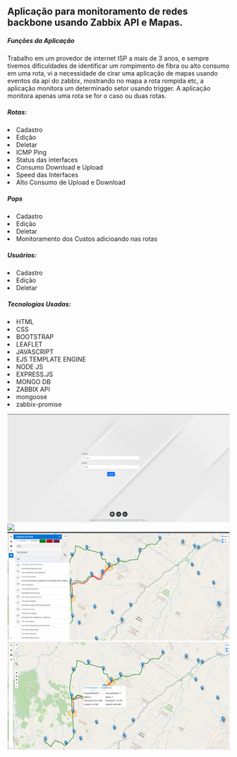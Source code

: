<h2>Aplicação para monitoramento de redes backbone usando Zabbix API e Mapas.</h2>

<h5>Funções da Aplicação</h5>
<p>Trabalho em um provedor de internet ISP a mais de 3 anos, e sempre tivemos dificuldades de identificar um rompimento de fibra ou alto consumo em uma rota, vi a necessidade de cirar uma aplicação de mapas usando eventos da api do zabbix, mostrando no mapa a rota rompida etc, a aplicação monitora um determinado setor usando trigger. A aplicação monitora apenas uma rota se for o caso ou duas rotas.</p>
  <h5>Rotas:</h5>
     <li>Cadastro</li>
    <li> Edição</li>
     <li>Deletar</li>
     <li>ICMP Ping</li>
     <li>Status das interfaces</li>
     <li>Consumo Download e Upload</li>
     <li>Speed das Interfaces</li></li>
     <li>Alto Consumo de Upload e Download</li>
    
    

  <h5>Pops</h5>
    <li> Cadastro</li>
    <li> Edição</li>
    <li> Deletar</li>
    <li> Monitoramento dos Custos adicioando nas rotas</li>

  <h5>Usuários:</h5>
    <li> Cadastro</li>
    <li> Edição</li>
    <li> Deletar</li>


<h5>Tecnologias Usadas:</h5>

<li> HTML</li>
<li> CSS</li>
<li> BOOTSTRAP</li>
<li> LEAFLET</li>
<li> JAVASCRIPT</li>
<li> EJS TEMPLATE ENGINE </li>
<li> NODE JS</li>
<li> EXPRESS.JS</li>
<li> MONGO DB</li>
<li> ZABBIX API
<li> mongoose</li>
<li> zabbix-promise</li>

<img src="https://github.com/uelton22/mapbix-monitoramento-fibra-mapa-zabbixapi-leaflet-mongodb/raw/main/mapbix1.png"></img>
<img src="https://github.com/uelton22/mapbix-monitoramento-fibra-mapa-zabbixapi-leaflet-mongodb/raw/main/mapbix2.png"></img>
<img src="https://github.com/uelton22/mapbix-monitoramento-fibra-mapa-zabbixapi-leaflet-mongodb/raw/main/mapbix3.png"></img>
<img src="https://github.com/uelton22/mapbix-monitoramento-fibra-mapa-zabbixapi-leaflet-mongodb/raw/main/mapbix4.png"></img>
